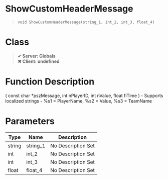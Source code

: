 # ShowCustomHeaderMessage
> `void ShowCustomHeaderMessage(string_1, int_2, int_3, float_4)`
# Class
> __✔ Server: Globals__  
> __✖ Client: undefined__  
# Function Description
( const char *pszMessage, int nPlayerID, int nValue, float flTime ) - Supports localized strings - %s1 = PlayerName, %s2 = Value, %s3 = TeamName
# Parameters
Type|Name|Description
--|--|--
string|string_1|No Description Set
int|int_2|No Description Set
int|int_3|No Description Set
float|float_4|No Description Set
